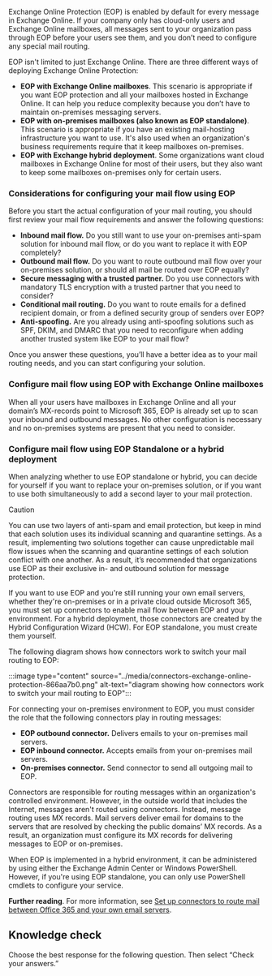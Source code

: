 Exchange Online Protection (EOP) is enabled by default for every message in Exchange Online. If your company only has cloud-only users and Exchange Online mailboxes, all messages sent to your organization pass through EOP before your users see them, and you don’t need to configure any special mail routing.

EOP isn't limited to just Exchange Online. There are three different ways of deploying Exchange Online Protection:

 -  **EOP with Exchange Online mailboxes**. This scenario is appropriate if you want EOP protection and all your mailboxes hosted in Exchange Online. It can help you reduce complexity because you don’t have to maintain on-premises messaging servers.
 -  **EOP with on-premises mailboxes (also known as EOP standalone)**. This scenario is appropriate if you have an existing mail-hosting infrastructure you want to use. It's also used when an organization's business requirements require that it keep mailboxes on-premises.
 -  **EOP with Exchange hybrid deployment**. Some organizations want cloud mailboxes in Exchange Online for most of their users, but they also want to keep some mailboxes on-premises only for certain users.

### Considerations for configuring your mail flow using EOP

Before you start the actual configuration of your mail routing, you should first review your mail flow requirements and answer the following questions:

 -  **Inbound mail flow.** Do you still want to use your on-premises anti-spam solution for inbound mail flow, or do you want to replace it with EOP completely?
 -  **Outbound mail flow.** Do you want to route outbound mail flow over your on-premises solution, or should all mail be routed over EOP equally?
 -  **Secure messaging with a trusted partner.** Do you use connectors with mandatory TLS encryption with a trusted partner that you need to consider?
 -  **Conditional mail routing.** Do you want to route emails for a defined recipient domain, or from a defined security group of senders over EOP?
 -  **Anti-spoofing.** Are you already using anti-spoofing solutions such as SPF, DKIM, and DMARC that you need to reconfigure when adding another trusted system like EOP to your mail flow?

Once you answer these questions, you’ll have a better idea as to your mail routing needs, and you can start configuring your solution.

### Configure mail flow using EOP with Exchange Online mailboxes

When all your users have mailboxes in Exchange Online and all your domain’s MX-records point to Microsoft 365, EOP is already set up to scan your inbound and outbound messages. No other configuration is necessary and no on-premises systems are present that you need to consider.

### Configure mail flow using EOP Standalone or a hybrid deployment

When analyzing whether to use EOP standalone or hybrid, you can decide for yourself if you want to replace your on-premises solution, or if you want to use both simultaneously to add a second layer to your mail protection.

> [!CAUTION]
> You can use two layers of anti-spam and email protection, but keep in mind that each solution uses its individual scanning and quarantine settings. As a result, implementing two solutions together can cause unpredictable mail flow issues when the scanning and quarantine settings of each solution conflict with one another. As a result, it’s recommended that organizations use EOP as their exclusive in- and outbound solution for message protection.

If you want to use EOP and you're still running your own email servers, whether they're on-premises or in a private cloud outside Microsoft 365, you must set up connectors to enable mail flow between EOP and your environment. For a hybrid deployment, those connectors are created by the Hybrid Configuration Wizard (HCW). For EOP standalone, you must create them yourself.

The following diagram shows how connectors work to switch your mail routing to EOP:

:::image type="content" source="../media/connectors-exchange-online-protection-866aa7b0.png" alt-text="diagram showing how connectors work to switch your mail routing to EOP":::


For connecting your on-premises environment to EOP, you must consider the role that the following connectors play in routing messages:

 -  **EOP outbound connector.** Delivers emails to your on-premises mail servers.
 -  **EOP inbound connector.** Accepts emails from your on-premises mail servers.
 -  **On-premises connector.** Send connector to send all outgoing mail to EOP.

Connectors are responsible for routing messages within an organization's controlled environment. However, in the outside world that includes the Internet, messages aren't routed using connectors. Instead, message routing uses MX records. Mail servers deliver email for domains to the servers that are resolved by checking the public domains’ MX records. As a result, an organization must configure its MX records for delivering messages to EOP or on-premises.

When EOP is implemented in a hybrid environment, it can be administered by using either the Exchange Admin Center or Windows PowerShell. However, if you're using EOP standalone, you can only use PowerShell cmdlets to configure your service.

**Further reading**. For more information, see [Set up connectors to route mail between Office 365 and your own email servers](/exchange/mail-flow-best-practices/use-connectors-to-configure-mail-flow/set-up-connectors-to-route-mail?azure-portal=true).

## Knowledge check

Choose the best response for the following question. Then select “Check your answers.”